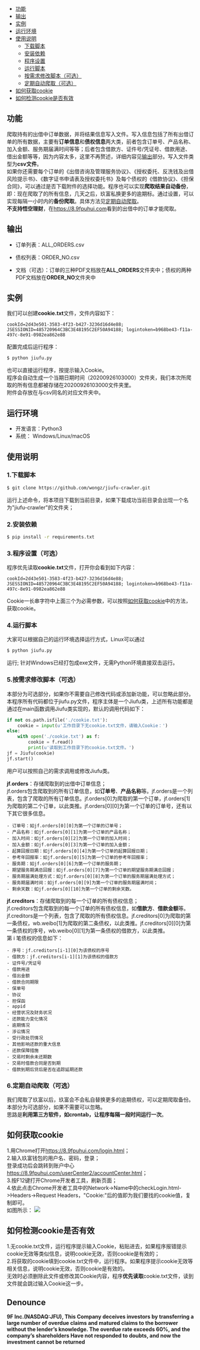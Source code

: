 * [功能](#功能)
* [输出](#输出)
* [实例](#实例)
* [运行环境](#运行环境)
* [使用说明](#使用说明)
  * [下载脚本](#1下载脚本)
  * [安装依赖](#2安装依赖)
  * [程序设置](#3程序设置可选)
  * [运行脚本](#4运行脚本)
  * [按需求修改脚本（可选）](#5按需求修改脚本可选)
  * [定期自动爬取（可选）](#6定期自动爬取可选)
* [如何获取cookie](#如何获取cookie)
* [如何检测cookie是否有效](#如何检测cookie是否有效)

## 功能
爬取持有的出借中订单数据，并将结果信息写入文件。写入信息包括了所有出借订单的所有数据，主要有**订单信息**和**债权信息**两大类，前者包含订单号、产品名称、加入金额、服务期届满时间等等；后者包含借款方、证件号/凭证号、借款用途、借出金额等等，因为内容太多，这里不再赘述，详细内容见[输出](#输出)部分。写入文件类型为**csv文件**。<br>
如果你还需要每个订单的《出借咨询及管理服务协议》、《授权委托、反洗钱及出借风险提示书》、《数字证书申请表及授权委托书》及每个债权的《借款协议》、《担保合同》，可以通过是否下载附件的选择功能。程序也可以实现**爬取结果自动备份**，即：现在爬取了的所有信息，几天之后，玖富私换更多的逾期标。通过设置，可以实现每隔一小时内的**备份爬取**。具体方法见[定期自动爬取](#7定期自动爬取可选)。<br>
**不支持悟空理财**，在<https://8.9fpuhui.com>看到的出借中的订单才能爬取。

## 输出
- 订单列表：ALL_ORDERS.csv

- 债权列表：ORDER_NO.csv

- 文档（可选）：订单的三种PDF文档放在**ALL_ORDERS**文件夹中；债权的两种PDF文档放在**ORDER_NO**文件夹中

## 实例
我们可以创建**cookie.txt**文件，文件内容如下：
```
cookId=2d43e501-3583-4f23-b427-3236d16d4e88; JSESSIONID=485720964C3BC3E48195C2EF50A94188; logintoken=b968be43-f11a-497c-8e91-0982ea862e88
```
配置完成后运行程序：
```bash
$ python jiufu.py
```
也可以直接运行程序，按提示输入Cookie。<br>
程序会自动生成一个当期日期时间（20200926103000）文件夹，我们本次所爬取的所有信息都被存储在20200926103000文件夹里。<br>
附件会存放在与csv同名的对应文件夹中。

## 运行环境
- 开发语言：Python3
- 系统： Windows/Linux/macOS

## 使用说明
### 1.下载脚本
```bash
$ git clone https://github.com/wongz/jiufu-crawler.git
```
运行上述命令，将本项目下载到当前目录，如果下载成功当前目录会出现一个名为"jiufu-crawler"的文件夹；
### 2.安装依赖
```bash
$ pip install -r requirements.txt
```
### 3.程序设置（可选）
程序优先读取**cookie.txt**文件，打开你会看到如下内容：
```
cookId=2d43e501-3583-4f23-b427-3236d16d4e88; JSESSIONID=485720964C3BC3E48195C2EF50A94188; logintoken=b968be43-f11a-497c-8e91-0982ea862e88
```
Cookie一长串字符中上面三个为必需参数，可以按照[如何获取cookie](#如何获取cookie)中的方法，获取cookie。

### 4.运行脚本
大家可以根据自己的运行环境选择运行方式，Linux可以通过
```bash
$ python jiufu.py
```
运行;
针对Windows已经打包成exe文件，无需Python环境直接双击运行。

### 5.按需求修改脚本（可选）
本部分为可选部分，如果你不需要自己修改代码或添加新功能，可以忽略此部分。<br>
本程序所有代码都位于jiufu.py文件，程序主体是一个Jiufu类，上述所有功能都是通过在main函数调用Jiufu类实现的，默认的调用代码如下：
```python
if not os.path.isfile('./cookie.txt'):
    cookie = input(u'工作目录下无cookie.txt文件，请输入Cookie：')
else:
    with open('./cookie.txt') as f:
        cookie = f.read()
        print(u'读取到工作目录下的cookie.txt文件。')
jf = Jiufu(cookie)
jf.start()
```
用户可以按照自己的需求调用或修改Jiufu类。<br>

**jf.orders**：存储爬取到的出借中订单信息；<br>
jf.orders包含爬取到的所有订单信息，如**订单号**、**产品名称**等。jf.orders是一个列表，包含了爬取的所有订单信息。jf.orders[0]为爬取的第一个订单，jf.orders[1]为爬取的第二个订单，以此类推。jf.orders[0][0]为第一个订单的订单号，还有以下其它很多信息。
```
- 订单号：如jf.orders[0][0]为第一个订单的订单号；
- 产品名称：如jf.orders[0][1]为第一个订单的产品名称；
- 加入时间：如jf.orders[0][2]为第一个订单的加入时间；
- 加入金额：如jf.orders[0][3]为第一个订单的加入金额；
- 起算回报日期：如jf.orders[0][4]为第一个订单的起算回报日期；
- 参考年回报率：如jf.orders[0][5]为第一个订单的参考年回报率；
- 服务期：如jf.orders[0][6]为第一个订单的服务期；
- 期望服务期满总回报：如jf.orders[0][7]为第一个订单的期望服务期满总回报；
- 服务期届满处理方式：如jf.orders[0][8]为第一个订单的服务期届满处理方式；
- 服务期届满时间：如jf.orders[0][9]为第一个订单的服务期届满时间；
- 剩余天数：如jf.orders[0][10]为第一个订单的剩余天数。
```
**jf.creditors**：存储爬取到的每一个订单的所有债权信息；<br>
jf.creditors包含爬取到的每一个订单的所有债权信息，如**借款方**、**借款金额**等。jf.creditors是一个列表，包含了爬取的所有债权信息。jf.creditors[0]为爬取的第一条债权，wb.weibo[1]为爬取的第二条债权，以此类推。jf.creditors[0][0]为第一条债权的序号，wb.weibo[0][1]为第一条债权的借款方，以此类推。<br>
第 i 笔债权的信息如下：
```
- 序号：jf.creditors[i-1][0]为该债权的序号
- 借款方：jf.creditors[i-1][1]为该债权的借款方
- 证件号/凭证号
- 借款用途
- 借出金额
- 借款合同期限
- 保单号
- 协议
- 担保函
- appid
- 经营状况及财务状况
- 还款能力变化情况
- 逾期情况
- 涉讼情况
- 受行政处罚情况
- 其他影响还款的重大信息
- 还款保障措施
- 交易时剩余未还期数
- 交易时借款合同是否到期
- 借款到期后贷后是否在追踪延期还款
````

### 6.定期自动爬取（可选）
我们爬取了玖富以后，玖富会不会私自替换更多的逾期债权，可以定期爬取备份。本部分为可选部分，如果不需要可以忽略。<br>
思路是**利用第三方软件，如crontab，让程序每隔一段时间运行一次**。

## 如何获取cookie
1.用Chrome打开<https://8.9fpuhui.com/login.html>；<br>
2.输入玖富钱包的用户名、密码，登录；<br>
登录成功后会跳转到账户中心<https://8.9fpuhui.com/userCenter2/accountCenter.html>；<br>
3.按F12键打开Chrome开发者工具，刷新页面；<br>
4.依此点击Chrome开发者工具中的Network->Name中的checkLogin.html->Headers->Request Headers，"Cookie:"后的值即为我们要找的cookie值，复制即可。<br>
如图所示：
![](https://github.com/wongz/jiufu-crawler/blob/master/step.jpg)

## 如何检测cookie是否有效
1.无cookie.txt文件，运行程序提示输入Cookie，粘贴进去，如果程序报错提示cookie无效等类似信息，说明cookie无效，否则cookie是有效的；<br>
2.将获取的cookie填到cookie.txt文件中，运行程序。如果程序提示cookie无效等相关信息，说明cookie无效，否则cookie是有效的。<br>
无效时必须删除此文件或修改其Cookie内容，程序**优先读取**cookie.txt文件，读到文件就会跳过输入Cookie这一步。

## Denounce
**9F Inc.(NASDAQ:JFU), This Company deceives investors by transferring a large number of overdue claims and matured claims to the borrower without the lender’s knowledge. The overdue rate exceeds 60%, and the company’s shareholders Have not responded to doubts, and now the investment cannot be returned**